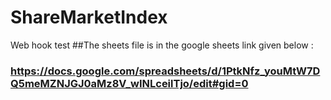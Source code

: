 # ShareMarketIndex
Web hook test
##The sheets file is in the google sheets link given below : 
### https://docs.google.com/spreadsheets/d/1PtkNfz_youMtW7DQ5meMZNJGJ0aMz8V_wINLceilTjo/edit#gid=0
